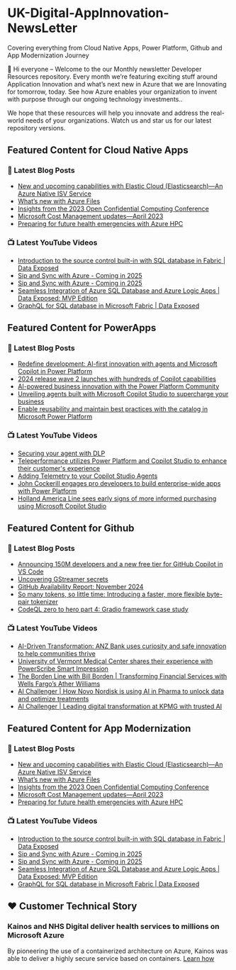 # UK-Digital-AppInnovation-NewsLetter

Covering everything from Cloud Native Apps, Power Platform, Github and App Modernization Journey

👋 Hi everyone – Welcome to the our Monthly newsletter Developer Resources repository. Every month we’re featuring exciting stuff around Application Innovation and what’s next new in Azure that we are Innovating for tomorrow, today. See how Azure enables your organization to invent with purpose through our ongoing technology investments..


We hope that these resources will help you innovate and address the real-world needs of your organizations. Watch us and star us for our latest repository versions.

## Featured Content for Cloud Native Apps


### 📝 Latest Blog Posts

    
<!-- BLOGCNA:START -->
- [New and upcoming capabilities with Elastic Cloud (Elasticsearch)—An Azure Native ISV Service](https://azure.microsoft.com/blog/new-and-upcoming-capabilities-with-elastic-cloud-elasticsearch-an-azure-native-isv-service/)
- [What’s new with Azure Files](https://azure.microsoft.com/blog/what-s-new-with-azure-files/)
- [Insights from the 2023 Open Confidential Computing Conference](https://azure.microsoft.com/blog/insights-from-the-2023-open-confidential-computing-conference/)
- [Microsoft Cost Management updates—April 2023](https://azure.microsoft.com/blog/microsoft-cost-management-updates-april-2023/)
- [Preparing for future health emergencies with Azure HPC ](https://azure.microsoft.com/blog/preparing-for-future-health-emergencies-with-azure-hpc/)
<!-- BLOGCNA:END -->

### 📺 Latest YouTube Videos

 
<!-- YOUTUBECNA:START -->
- [Introduction to the source control built-in with SQL database in Fabric | Data Exposed](https://www.youtube.com/watch?v=6bBrrPY0H_Y)
- [Sip and Sync with Azure - Coming in 2025](https://www.youtube.com/watch?v=SGgCIu_Z7Ss)
- [Sip and Sync with Azure - Coming in 2025](https://www.youtube.com/watch?v=gN1gr9LtXY0)
- [Seamless Integration of Azure SQL Database and Azure Logic Apps | Data Exposed: MVP Edition](https://www.youtube.com/watch?v=tXPo-xVS6B8)
- [GraphQL for SQL database in Microsoft Fabric | Data Exposed](https://www.youtube.com/watch?v=nk1lU_aB0jI)
<!-- YOUTUBECNA:END -->

##  Featured Content for PowerApps
### 📝 Latest Blog Posts
<!-- BLOGPOWER:START -->
- [Redefine development: AI-first innovation with agents and Microsoft Copilot in Power Platform](https://www.microsoft.com/en-us/power-platform/blog/2024/11/19/redefine-development-ai-first-innovation-with-agents-and-microsoft-copilot-in-power-platform/)
- [2024 release wave 2 launches with hundreds of Copilot capabilities](https://www.microsoft.com/en-us/dynamics-365/blog/business-leader/2024/10/29/2024-release-wave-2-launches-with-hundreds-of-copilot-capabilities/)
- [AI-powered business innovation with the Power Platform Community](https://www.microsoft.com/en-us/power-platform/blog/2024/09/18/ai-powered-business-innovation-with-the-power-platform-community/)
- [Unveiling agents built with Microsoft Copilot Studio to supercharge your business](https://www.microsoft.com/en-us/microsoft-copilot/blog/copilot-studio/unveiling-copilot-agents-built-with-microsoft-copilot-studio-to-supercharge-your-business/)
- [Enable reusability and maintain best practices with the catalog in Microsoft Power Platform](https://www.microsoft.com/en-us/power-platform/blog/2024/09/11/enable-reusability-and-maintain-best-practices-with-the-catalog-in-microsoft-power-platform/)
<!-- BLOGPOWER:END -->
 ### 📺 Latest YouTube Videos
    
<!-- YOUTUBEPOWER:START -->
- [Securing your agent with DLP](https://www.youtube.com/watch?v=SL811x4Ilv8)
- [Teleperformance utilizes Power Platform and Copilot Studio to enhance their customer&#39;s experience](https://www.youtube.com/watch?v=ehxO5RsdpxQ)
- [Adding Telemetry to your Copilot Studio Agents](https://www.youtube.com/watch?v=ytdMLmQFXhc)
- [John Cockerill engages pro developers to build enterprise-wide apps with Power Platform](https://www.youtube.com/watch?v=0jLiPGt2MeY)
- [Holland America Line sees early signs of more informed purchasing using Microsoft Copilot Studio](https://www.youtube.com/watch?v=8ww_VtCs96w)
<!-- YOUTUBEPOWER:END -->

##  Featured Content for Github
### 📝 Latest Blog Posts
<!-- BLOGGITHUB:START -->
- [Announcing 150M developers and a new free tier for GitHub Copilot in VS Code](https://github.blog/news-insights/product-news/github-copilot-in-vscode-free/)
- [Uncovering GStreamer secrets](https://github.blog/security/vulnerability-research/uncovering-gstreamer-secrets/)
- [GitHub Availability Report: November 2024](https://github.blog/news-insights/company-news/github-availability-report-november-2024/)
- [So many tokens, so little time: Introducing a faster, more flexible byte-pair tokenizer](https://github.blog/ai-and-ml/llms/so-many-tokens-so-little-time-introducing-a-faster-more-flexible-byte-pair-tokenizer/)
- [CodeQL zero to hero part 4: Gradio framework case study](https://github.blog/security/vulnerability-research/codeql-zero-to-hero-part-4-gradio-framework-case-study/)
<!-- BLOGGITHUB:END -->
### 📺 Latest YouTube Videos
<!-- YOUTUBEGITHUB:START -->
- [AI-Driven Transformation: ANZ Bank uses curiosity and safe innovation to help communities thrive](https://www.youtube.com/watch?v=f-mAL3_lu3g)
- [University of Vermont Medical Center shares their experience with PowerScribe Smart Impression](https://www.youtube.com/watch?v=4-mr3yE8tzA)
- [The Borden Line with Bill Borden | Transforming Financial Services with Wells Fargo’s Ather Williams](https://www.youtube.com/watch?v=5Idldl1NDSo)
- [AI Challenger | How Novo Nordisk is using AI in Pharma to unlock data and optimize treatments](https://www.youtube.com/watch?v=gRKoeEbqv-8)
- [AI Challenger | Leading digital transformation at KPMG with trusted AI](https://www.youtube.com/watch?v=htfqIxWdQjQ)
<!-- YOUTUBEGITHUB:END -->
##  Featured Content for App Modernization
### 📝 Latest Blog Posts
<!-- BLOGAPPMOD:START -->
- [New and upcoming capabilities with Elastic Cloud (Elasticsearch)—An Azure Native ISV Service](https://azure.microsoft.com/blog/new-and-upcoming-capabilities-with-elastic-cloud-elasticsearch-an-azure-native-isv-service/)
- [What’s new with Azure Files](https://azure.microsoft.com/blog/what-s-new-with-azure-files/)
- [Insights from the 2023 Open Confidential Computing Conference](https://azure.microsoft.com/blog/insights-from-the-2023-open-confidential-computing-conference/)
- [Microsoft Cost Management updates—April 2023](https://azure.microsoft.com/blog/microsoft-cost-management-updates-april-2023/)
- [Preparing for future health emergencies with Azure HPC ](https://azure.microsoft.com/blog/preparing-for-future-health-emergencies-with-azure-hpc/)
<!-- BLOGAPPMOD:END -->
### 📺 Latest YouTube Videos
<!-- YOUTUBEAPPMOD:START -->
- [Introduction to the source control built-in with SQL database in Fabric | Data Exposed](https://www.youtube.com/watch?v=6bBrrPY0H_Y)
- [Sip and Sync with Azure - Coming in 2025](https://www.youtube.com/watch?v=SGgCIu_Z7Ss)
- [Sip and Sync with Azure - Coming in 2025](https://www.youtube.com/watch?v=gN1gr9LtXY0)
- [Seamless Integration of Azure SQL Database and Azure Logic Apps | Data Exposed: MVP Edition](https://www.youtube.com/watch?v=tXPo-xVS6B8)
- [GraphQL for SQL database in Microsoft Fabric | Data Exposed](https://www.youtube.com/watch?v=nk1lU_aB0jI)
<!-- YOUTUBEAPPMOD:END -->


## ♥️ Customer Technical Story 

### Kainos and NHS Digital deliver health services to millions on Microsoft Azure

By pioneering the use of a containerized architecture on Azure, Kainos was able to deliver a highly secure service based on containers. [Learn how](https://customers.microsoft.com/en-us/story/1368348549535774520-kainos-and-nhs-digital-deliver-health-services-to-millions-on-microsoft-azure)

